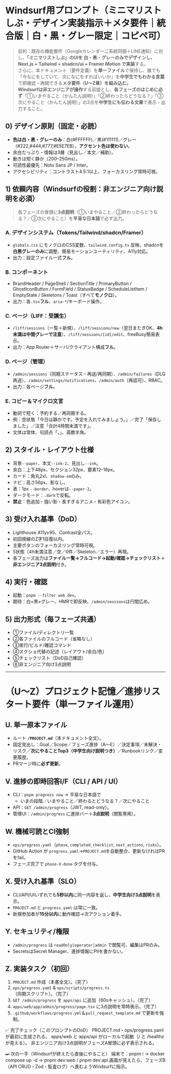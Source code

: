 # Windsurf用プロンプト（ミニマリストしぶ・デザイン実装指示＋メタ要件｜統合版｜白・黒・グレー限定｜コピペ可）

> 目的：既存の機能要件（Googleカレンダー二系統同期＋LINE通知）に対し、**「ミニマリストしぶ」**のUIを **白・黒・グレーのみ**でデザインし、Next.js + Tailwind + shadcn/ui + Framer Motion で**実装**する。  
> さらに、本ドキュメント（要件定義）を**単一ファイル**で保持し、誰でも「今なにをしていて、次になにをすればいいか」を**中学生でもわかる言葉**で即確認・再開できる**メタ要件（U〜Z章）**を組み込む。  
> Windsurfは**非エンジニアが操作**する前提とし、**各フェーズのはじめに必ず**「①いまやること（かんたん説明）」「②終わったらどうなる？」「③次にやること（かんたん説明）」の3点を**中学生にも伝わる文章**で表示・出力すること。

## 0) デザイン原則（固定・必読）
- **色は白・黒・グレーのみ**：白(#FFFFFF)／黒(#111111)／グレー（#222,#444,#777,#E5E7EB）。**アクセント色は使わない**。  
- 余白たっぷり・情報は3層（見出し／本文／補助）。  
- 動きは短く静か（200–250ms）。  
- 可読性最優先：Noto Sans JP / Inter。  
- アクセシビリティ：コントラスト4.5:1以上、フォーカスリング常時可視。

## 1) 依頼内容（Windsurfの役割：非エンジニア向け説明を必須）
> 各フェーズの冒頭に**3点説明**（①いまやること／②終わったらどうなる？／③次にやること）を**平易な日本語**で必ず出力。

### A. デザインシステム（Tokens/Tailwind/shadcn/Framer）
- `globals.css` にモノクロのCSS変数、`tailwind.config.ts` 反映、shadcnを**白黒グレーのみ**に調整、簡易モーションユーティリティ、A11y対応。  
- 出力：設定ファイル一式**フル**。

### B. コンポーネント
- BrandHeader / PageShell / SectionTitle / PrimaryButton / GhostIconButton / FormField / StatusBadge / ScheduleListItem / EmptyState / Skeletons / Toast（すべて**モノクロ**）。  
- 出力：各`.tsx`**フル**、`aria-*`/キーボード操作。

### C. ページ（LIFF：受講生）
- `/liff/sessions`（一覧＋新規）、`/liff/sessions/new`（翌日またぎOK、**4h未満は中間グレーで注意**）、`/liff/sessions/[id]/edit`、freeBusy簡易表示。  
- 出力：App Router＋サーバ/クライアント構成**フル**。

### D. ページ（管理）
- `/admin/sessions`（同期ステータス・再送/再同期）、`/admin/failures`（DLQ再送）、`/admin/settings/notifications`、`/admin/auth`（再認可）、RBAC。  
- 出力：各ページ**フル**。

### E. コピー＆マイクロ文言
- 動詞で短く：予約する／再同期する。  
- 例：空状態「今日は静かです。予定を入れてみましょう。」／完了「保存しました」／注意「合計4時間未満です」。  
- 文体は常体、句読点「。」、英数半角。

## 2) スタイル・レイアウト仕様
- 背景`--paper`、本文`--ink-2`、見出し`--ink`。  
- 余白：上下48px、セクション32px、要素12–16px。  
- カード：角丸2xl、`shadow-sm`のみ。  
- ナビ：高さ56px、影なし。  
- 表：1px `--border`、hoverは`--paper-2`。  
- ダークモード：`.dark`で反転。  
- **禁止**：色追加・強い影・長すぎるアニメ・有彩色アイコン。

## 3) 受け入れ基準（DoD）
- Lighthouse A11y≥95、Contrast全パス。  
- 初回視線のZ字1往復以内。  
- 主要ボタンのフォーカスリング常時可視。  
- 5状態（4h未満注意／空／0件／Skeleton／エラー）再現。  
- 各フェーズ出力は**ファイル一覧→フルコード→起動/確認→チェックリスト**＋**非エンジニア3点説明**付き。

## 4) 実行・確認
- 起動：`pnpm --filter web dev`。  
- 期待：白×黒×グレー、HMRで即反映、`/admin/sessions`は行間広め。

## 5) 出力形式（毎フェーズ共通）
- ①ファイル/ディレクトリ一覧  
- ②各ファイルのフルコード（省略なし）  
- ③実行/ビルド/確認コマンド  
- ④スクショ代替の記述（レイアウト/余白/色）  
- ⑤チェックリスト（DoD自己確認）  
- ⑥非エンジニア向け3点説明

---

# （U〜Z）プロジェクト記憶／進捗リスタート要件（単一ファイル運用）

## U. 単一原本ファイル
- ルート **`/PROJECT.md`**（本ドキュメント全文）。  
- 固定見出し：Goal／Scope／フェーズ進捗（A〜E）／決定事項／未解決・リスク／**次にやることTop3（中学生向け説明つき）**／Runbookリンク／変更履歴。  
- PRマージ時に**必ず更新**。

## V. 進捗の即時回答I/F（CLI / API / UI）
- CLI：`pnpm progress now` → 平易な日本語で  
  - いまの段階／いまやること／終わるとどうなる？／次にやること  
- API：`GET /admin/progress`（JWT, read-only）。  
- 管理UI：`/admin/progress` に進捗バー＋**3点説明**（閲覧専用）。

## W. 機械可読とCI強制
- `ops/progress.yaml`（`phase`, `completed_checklist`, `next_actions`, `risks`）。  
- GitHub Action が `progress.yaml`→`PROJECT.md`を自動整合、更新なければPRをfail。  
- フェーズ完了で `phase-X-done` タグを付与。

## X. 受け入れ基準（SLO）
- CLI/API/UIいずれでも**5秒以内**に同一内容を返し、**中学生向け3点説明**を表示。  
- `PROJECT.md` と `progress.yaml` は常に一致。  
- 新規参加者が**15分以内**に動作確認→次アクション着手。

## Y. セキュリティ/権限
- `/admin/progress` は `readOnly|operator|admin` で閲覧可、編集はPRのみ。  
- SecretsはSecret Manager、進捗情報にPIIを書かない。

## Z. 実装タスク（初回）
1. `PROJECT.md` 作成（本書全文）。（完了）  
2. `ops/progress.yaml` & `ops/scripts/progress.ts`（同期スクリプト）。（完了）  
3. `GET /admin/progress` を `apps/api` に追加（60sキャッシュ）。（完了）  
4. `apps/web/app/admin/progress/page.tsx` に3点説明を常時表示。（完了）  
5. `.github/workflows/progress.yml`＆`pull_request_template.md` で更新を強制。

✅ 完了チェック（このプロンプトのDoD）
PROJECT.md・ops/progress.yaml が最初に生成される。
apps/web と apps/api がローカルで起動（/ と /healthz が見える）。
非エンジニア向け3点説明がフェーズA冒頭に必ず表示される。

⏭ 次の一手（Windsurfが終えたら直後にやること）
端末で：pnpm i → docker compose up -d → pnpm dev:web / pnpm dev:api
画面が見えたら、フェーズB（API CRUD・Zod・監査ログ）へ進むようWindsurfに指示。
